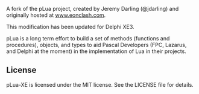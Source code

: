 A fork of the pLua project, created by Jeremy Darling (@jdarling) and originally hosted at www.eonclash.com.

This modification has been updated for Delphi XE3.

pLua is a long term effort to build a set of methods (functions and procedures), objects, and types to aid Pascal Developers (FPC, Lazarus, and Delphi at the moment) in the implementation of Lua in their projects.

## License #

pLua-XE is licensed under the MIT license. See the LICENSE file for details.